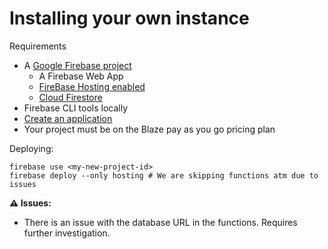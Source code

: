 # Installing your own instance

Requirements

* A [Google Firebase project](https://console.firebase.google.com/)
  * A Firebase Web App
  * [FireBase Hosting enabled](https://firebase.google.com/docs/hosting/quickstart#install-cli)
  * [Cloud Firestore](https://firebase.google.com/docs/firestore/quickstart)
* Firebase CLI tools locally
* [Create an application](https://console.cloud.google.com/appengine/start/create)
* Your project must be on the Blaze pay as you go pricing plan


Deploying:

```
firebase use <my-new-project-id>
firebase deploy --only hosting # We are skipping functions atm due to issues
```

**:warning: Issues:**

* There is an issue with the database URL in the functions. Requires further investigation.